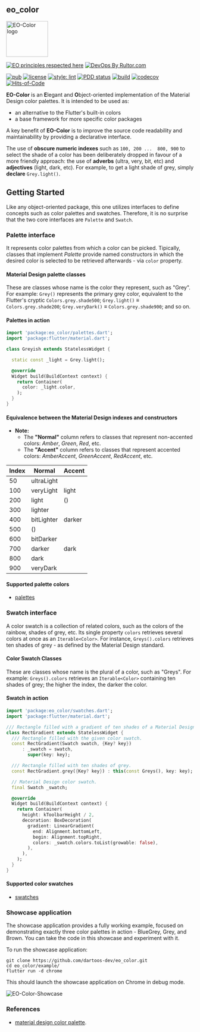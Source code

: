 ## eo_color

<img
src="https://user-images.githubusercontent.com/24878574/118523677-bdb5c500-b713-11eb-942f-26a7e0b4554e.png"
alt="EO-Color logo" width="112" height="96"/>

[![EO principles respected here](https://www.elegantobjects.org/badge.svg)](https://www.elegantobjects.org)
[![DevOps By Rultor.com](https://www.rultor.com/b/dartoos-dev/eo_color)](https://www.rultor.com/p/dartoos-dev/eo_color)

[![pub](https://img.shields.io/pub/v/eo_color)](https://pub.dev/packages/eo_color)
[![license](https://img.shields.io/badge/license-mit-green.svg)](https://github.com/dartoos-dev/eo_color/blob/master/LICENSE)
[![style: lint](https://img.shields.io/badge/style-lint-4BC0F5.svg)](https://pub.dev/packages/lint)
[![PDD status](https://www.0pdd.com/svg?name=dartoos-dev/eo_color)](https://www.0pdd.com/p?name=dartoos-dev/eo_color)
[![build](https://github.com/dartoos-dev/eo_color/actions/workflows/build.yml/badge.svg)](https://github.com/dartoos-dev/eo_color/actions/)
[![codecov](https://codecov.io/gh/dartoos-dev/eo_color/branch/master/graph/badge.svg)](https://codecov.io/gh/dartoos-dev/eo_color)
[![Hits-of-Code](https://hitsofcode.com/github/dartoos-dev/eo_color?branch=master)](https://hitsofcode.com/github/dartoos-dev/eo_color/view?branch=master)

**EO-Color** is an **E**legant and **O**bject-oriented implementation of the
Material Design color palettes. It is intended to be used as:

- an alternative to the Flutter's built-in colors
- a base framework for more specific color packages

A key benefit of **EO-Color** is to improve the source code readability and
maintainability by providing a declarative interface.

The use of **obscure numeric indexes** such as ```100, 200 ...  800, 900``` to
select the shade of a color has been deliberately dropped in favour of a more
friendly approach: the use of **adverbs** (ultra, very, bit, etc) and
**adjectives** (light, dark, etc). For example, to get a light shade of grey,
simply **declare** `Grey.light()`.

## Getting Started

Like any object-oriented package, this one utilizes interfaces to define
concepts such as color palettes and swatches. Therefore, it is no surprise that
the two core interfaces are `Palette` and `Swatch`.

### Palette interface

It represents color palettes from which a color can be picked. Tipically,
classes that implement _Palette_ provide named constructors in which the desired
color is selected to be retrieved afterwards - via `color` property.

#### Material Design palette classes

These are classes whose name is the color they represent, such as "Grey". For
example: `Grey()` represents the primary grey color, equivalent to the Flutter's
cryptic `Colors.grey.shade500`; `Grey.light()` ≡ `Colors.grey.shade200`;
`Grey.veryDark()` ≡ `Colors.grey.shade900`; and so on.

#### Palettes in action

```dart
import 'package:eo_color/palettes.dart';
import 'package:flutter/material.dart';

class Greyish extends StatelessWidget {

  static const _light = Grey.light();

  @override
  Widget build(BuildContext context) {
    return Container(
      color: _light.color,
    );
  }
}
```

#### Equivalence between the Material Design indexes and constructors
  
- **Note:**
  - The **"Normal"** column refers to classes that represent non-accented colors:
    _Amber_, _Green_, _Red_, etc.
  - The **"Accent"** column refers to classes that represent accented colors: _AmberAccent_,
    _GreenAccent_, _RedAccent_, etc.


| Index | Normal     | Accent |
|:------| ---------- |:-------|
|  50   | ultraLight |        |
| 100   | veryLight  | light  |
| 200   | light      | ()     |
| 300   | lighter    |        |
| 400   | bitLighter | darker |
| 500   | ()         |        |
| 600   | bitDarker  |        |
| 700   | darker     | dark   |
| 800   | dark       |        |
| 900   | veryDark   |        |

#### Supported palette colors

- [palettes](https://pub.dev/documentation/eo_color/latest/palettes/palettes-library.html)

### Swatch interface

A color swatch is a collection of related colors, such as the colors of the
rainbow, shades of grey, etc. Its single property `colors` retrieves several
colors at once as an `Iterable<Color>`. For instance, `Greys().colors` retrieves
ten shades of grey - as defined by the Material Design standard.

#### Color Swatch Classes

These are classes whose name is the plural of a color, such as "Greys". For
example: `Greys().colors` retrieves an `Iterable<Color>` containing ten shades
of grey; the higher the index, the darker the color.

#### Swatch in action

```dart
import 'package:eo_color/swatches.dart';
import 'package:flutter/material.dart';

/// Rectangle filled with a gradient of ten shades of a Material Design color.
class RectGradient extends StatelessWidget {
  /// Rectangle filled with the given color swatch.
  const RectGradient(Swatch swatch, {Key? key})
      : _swatch = swatch,
        super(key: key);

  /// Rectangle filled with ten shades of grey.
  const RectGradient.grey({Key? key}) : this(const Greys(), key: key);

  // Material Design color swatch.
  final Swatch _swatch;

  @override
  Widget build(BuildContext context) {
    return Container(
      height: kToolbarHeight / 2,
      decoration: BoxDecoration(
        gradient: LinearGradient(
          end: Alignment.bottomLeft,
          begin: Alignment.topRight,
          colors: _swatch.colors.toList(growable: false),
        ),
      ),
    );
  }
}
```

#### Supported color swatches

- [swatches](https://pub.dev/documentation/eo_color/latest/swatches/swatches-library.html)

### Showcase application

The showcase application provides a fully working example, focused on
demonstrating exactly three color palettes in action - BlueGrey, Grey, and
Brown. You can take the code in this showcase and experiment with it.

To run the showcase application:

```shell
git clone https://github.com/dartoos-dev/eo_color.git
cd eo_color/example/
flutter run -d chrome
```

This should launch the showcase application on Chrome in debug mode.

![EO-Color-Showcase](https://user-images.githubusercontent.com/24878574/118488319-fe9ce200-b6f1-11eb-9b1f-ba0c4e8fe86a.png)

### References

- [material design color palette](https://material.io/archive/guidelines/style/color.html#color-color-palette).
